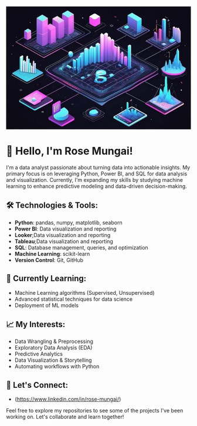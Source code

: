 ![Data Analysis Workspace](https://github.com/Rose-Favour/Rose-Favour/blob/main/DATA%20VIZ.JPG)

# 👋 Hello, I'm Rose Mungai!

I'm a data analyst passionate about turning data into actionable insights. My primary focus is on leveraging Python, Power BI, and SQL for data analysis and visualization. Currently, I'm expanding my skills by studying machine learning to enhance predictive modeling and data-driven decision-making.


## 🛠️ Technologies & Tools:
- **Python**: pandas, numpy, matplotlib, seaborn
- **Power BI**: Data visualization and reporting
- **Looker**;Data visualization and reporting
- **Tableau**;Data visualization and reporting
- **SQL**: Database management, queries, and optimization
- **Machine Learning**: scikit-learn
- **Version Control**: Git, GitHub

## 🌱 Currently Learning:
- Machine Learning algorithms (Supervised, Unsupervised)
- Advanced statistical techniques for data science
- Deployment of ML models

## 📈 My Interests:
- Data Wrangling & Preprocessing
- Exploratory Data Analysis (EDA)
- Predictive Analytics
- Data Visualization & Storytelling
- Automating workflows with Python

## 💬 Let's Connect:
- (https://www.linkedin.com/in/rose-mungai/)

Feel free to explore my repositories to see some of the projects I've been working on. Let's collaborate and learn together!
